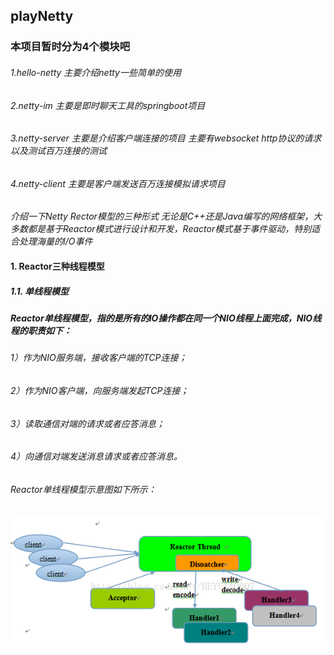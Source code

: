 ## playNetty

### 本项目暂时分为4个模块吧  
###### 1.hello-netty 主要介绍netty一些简单的使用
###### 2.netty-im 主要是即时聊天工具的springboot项目
###### 3.netty-server 主要是介绍客户端连接的项目 主要有websocket http协议的请求 以及测试百万连接的测试
###### 4.netty-client 主要是客户端发送百万连接模拟请求项目





_介绍一下Netty Rector模型的三种形式_
_无论是C++还是Java编写的网络框架，大多数都是基于Reactor模式进行设计和开发，Reactor模式基于事件驱动，特别适合处理海量的I/O事件_<br>
#### 1. Reactor三种线程模型
##### 1.1. 单线程模型
##### Reactor单线程模型，指的是所有的IO操作都在同一个NIO线程上面完成，NIO线程的职责如下：
###### 1）作为NIO服务端，接收客户端的TCP连接；
###### 2）作为NIO客户端，向服务端发起TCP连接；
###### 3）读取通信对端的请求或者应答消息；
###### 4）向通信对端发送消息请求或者应答消息。
###### Reactor单线程模型示意图如下所示：
![单线程模式](https://github.com/licslan/playNetty/raw/master/images/netty1.png)



